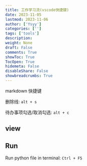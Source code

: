 ```yaml
---
title: 工作学习流(vscode快捷键)
date: 2023-11-05
lastmod: 2023-11-06
author: ['Ysyy']
categories: ['']
tags: ['tools']
description: 
weight: None
draft: False
comments: True
showToc: True
TocOpen: True
hidemeta: False
disableShare: False
showbreadcrumbs: True
---
```

markdown 快捷键

删除线: `alt + s`

待办事项勾选/取消勾选: `alt + c`

## view

## Run

Run python file in terminal: `Ctrl + F5`